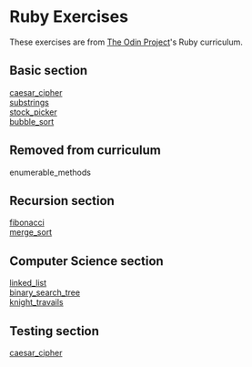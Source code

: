 # Ruby Exercises 
These exercises are from [The Odin Project](https://www.theodinproject.com/courses/ruby-programming)'s Ruby curriculum.

## Basic section
[caesar_cipher](https://www.theodinproject.com/courses/ruby-programming/lessons/caesar-cipher)\
[substrings](https://www.theodinproject.com/courses/ruby-programming/lessons/sub-strings)\
[stock_picker](https://www.theodinproject.com/courses/ruby-programming/lessons/stock-picker)\
[bubble_sort](https://www.theodinproject.com/courses/ruby-programming/lessons/bubble-sort)

## Removed from curriculum
enumerable_methods

## Recursion section
[fibonacci](https://www.theodinproject.com/courses/ruby-programming/lessons/recursion)\
[merge_sort](https://www.theodinproject.com/courses/ruby-programming/lessons/recursion)

## Computer Science section
[linked_list](https://www.theodinproject.com/courses/ruby-programming/lessons/linked-lists)\
[binary_search_tree](https://www.theodinproject.com/courses/ruby-programming/lessons/data-structures-and-algorithms)\
[knight_travails](https://www.theodinproject.com/courses/ruby-programming/lessons/data-structures-and-algorithms)

## Testing section
[caesar_cipher](https://www.theodinproject.com/courses/ruby-programming/lessons/testing-your-ruby-code)